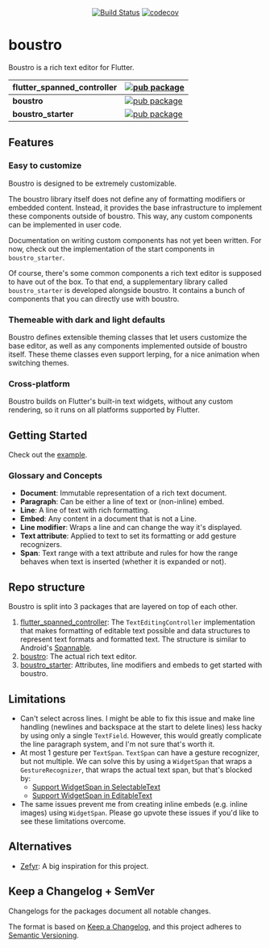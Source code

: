 <p align="center">
  <a href="https://github.com/Jjagg/boustro/actions"><img src="https://github.com/Jjagg/boustro/workflows/Build/badge.svg" alt="Build Status"></a>
<a href="https://codecov.io/gh/Jjagg/boustro"><img src="https://codecov.io/gh/Jjagg/boustro/branch/main/graph/badge.svg" alt="codecov"></a>
</p>

# boustro

Boustro is a rich text editor for Flutter.

| **flutter_spanned_controller** | [![pub package](https://img.shields.io/pub/v/flutter_spanned_controller.svg?color=blue)](https://pub.dev/packages/flutter_spanned_controller) |
| ------------------------------ | ----------- |
| **boustro**                    | [![pub package](https://img.shields.io/pub/v/boustro.svg?color=blue)](https://pub.dev/packages/boustro) |
| **boustro_starter**            | [![pub package](https://img.shields.io/pub/v/boustro_starter.svg?color=blue)](https://pub.dev/packages/boustro_starter) |

## Features

### Easy to customize

Boustro is designed to be extremely customizable.

The boustro library itself does not define any of formatting modifiers or embedded content.
Instead, it provides the base infrastructure to implement these components outside of boustro.
This way, any custom components can be implemented in user code.

Documentation on writing custom components has not yet been written. For now, check out the
implementation of the start components in `boustro_starter`.

Of course, there's some common components a rich text editor is supposed to have out of the box.
To that end, a supplementary library called `boustro_starter` is developed alongside boustro.
It contains a bunch of components that you can directly use with boustro.

### Themeable with dark and light defaults

Boustro defines extensible theming classes that let users customize the base editor,
as well as any components implemented outside of boustro itself. These theme classes
even support lerping, for a nice animation when switching themes.

### Cross-platform

Boustro builds on Flutter's built-in text widgets, without any custom rendering,
so it runs on all platforms supported by Flutter.

## Getting Started

Check out the [example](packages/boustro_starter/example).

### Glossary and Concepts

- **Document**: Immutable representation of a rich text document.
- **Paragraph**: Can be either a line of text or (non-inline) embed.
- **Line**: A line of text with rich formatting.
- **Embed**: Any content in a document that is not a Line.
- **Line modifier**: Wraps a line and can change the way it's displayed.
- **Text attribute**: Applied to text to set its formatting or add gesture recognizers.
- **Span**: Text range with a text attribute and rules for how the range behaves when text is inserted (whether it is expanded or not).

## Repo structure

Boustro is split into 3 packages that are layered on top of each other.

1. [flutter_spanned_controller](packages/flutter_spanned_controller): The
`TextEditingController` implementation that makes formatting of editable
text possible and data structures to represent text formats and formatted
text. The structure is similar to Android's [Spannable](https://developer.android.com/reference/android/text/Spannable).
1. [boustro](packages/boustro): The actual rich text editor.
1. [boustro_starter](packages/boustro_starter): Attributes, line modifiers and embeds to get started with boustro.

## Limitations

- Can't select across lines. I might be able to fix this issue and make line handling (newlines and
backspace at the start to delete lines) less hacky by using only a single `TextField`. However, this
would greatly complicate the line paragraph system, and I'm not sure that's worth it.
- At most 1 gesture per `TextSpan`. `TextSpan` can have a gesture recognizer,
but not multiple. We can solve this by using a `WidgetSpan` that wraps a `GestureRecognizer`, that wraps
the actual text span, but that's blocked by:
  - [Support WidgetSpan in SelectableText](https://github.com/flutter/flutter/issues/38474)
  - [Support WidgetSpan in EditableText](https://github.com/flutter/flutter/issues/30688)
- The same issues prevent me from creating inline embeds (e.g. inline images) using `WidgetSpan`. Please
go upvote these issues if you'd like to see these limitations overcome.

## Alternatives

- [Zefyr](https://github.com/memspace/zefyr): A big inspiration for this project.

## Keep a Changelog + SemVer

Changelogs for the packages document all notable changes.

The format is based on [Keep a Changelog](https://keepachangelog.com/en/1.0.0/),
and this project adheres to [Semantic Versioning](https://semver.org/spec/v2.0.0.html).

